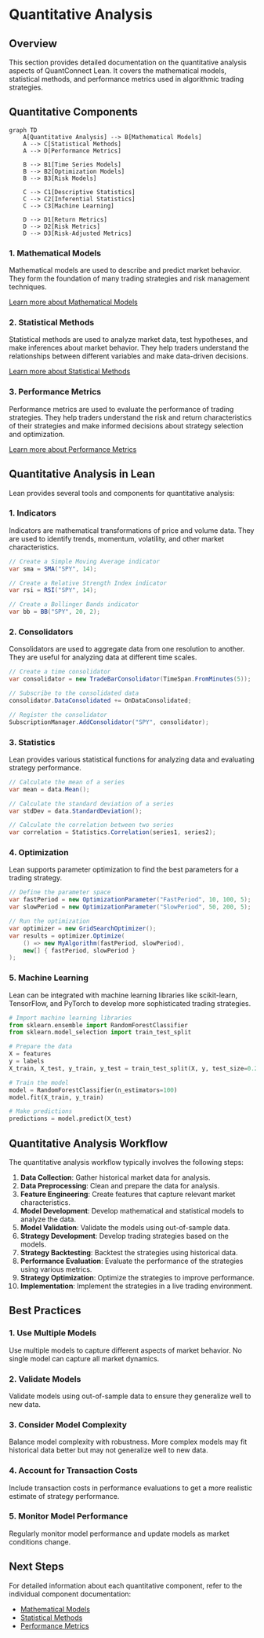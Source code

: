 # Quantitative Analysis

## Overview

This section provides detailed documentation on the quantitative analysis aspects of QuantConnect Lean. It covers the mathematical models, statistical methods, and performance metrics used in algorithmic trading strategies.

## Quantitative Components

```mermaid
graph TD
    A[Quantitative Analysis] --> B[Mathematical Models]
    A --> C[Statistical Methods]
    A --> D[Performance Metrics]
    
    B --> B1[Time Series Models]
    B --> B2[Optimization Models]
    B --> B3[Risk Models]
    
    C --> C1[Descriptive Statistics]
    C --> C2[Inferential Statistics]
    C --> C3[Machine Learning]
    
    D --> D1[Return Metrics]
    D --> D2[Risk Metrics]
    D --> D3[Risk-Adjusted Metrics]
```

### 1. Mathematical Models

Mathematical models are used to describe and predict market behavior. They form the foundation of many trading strategies and risk management techniques.

[Learn more about Mathematical Models](./mathematical-models.md)

### 2. Statistical Methods

Statistical methods are used to analyze market data, test hypotheses, and make inferences about market behavior. They help traders understand the relationships between different variables and make data-driven decisions.

[Learn more about Statistical Methods](./statistical-methods.md)

### 3. Performance Metrics

Performance metrics are used to evaluate the performance of trading strategies. They help traders understand the risk and return characteristics of their strategies and make informed decisions about strategy selection and optimization.

[Learn more about Performance Metrics](./performance-metrics.md)

## Quantitative Analysis in Lean

Lean provides several tools and components for quantitative analysis:

### 1. Indicators

Indicators are mathematical transformations of price and volume data. They are used to identify trends, momentum, volatility, and other market characteristics.

```csharp
// Create a Simple Moving Average indicator
var sma = SMA("SPY", 14);

// Create a Relative Strength Index indicator
var rsi = RSI("SPY", 14);

// Create a Bollinger Bands indicator
var bb = BB("SPY", 20, 2);
```

### 2. Consolidators

Consolidators are used to aggregate data from one resolution to another. They are useful for analyzing data at different time scales.

```csharp
// Create a time consolidator
var consolidator = new TradeBarConsolidator(TimeSpan.FromMinutes(5));

// Subscribe to the consolidated data
consolidator.DataConsolidated += OnDataConsolidated;

// Register the consolidator
SubscriptionManager.AddConsolidator("SPY", consolidator);
```

### 3. Statistics

Lean provides various statistical functions for analyzing data and evaluating strategy performance.

```csharp
// Calculate the mean of a series
var mean = data.Mean();

// Calculate the standard deviation of a series
var stdDev = data.StandardDeviation();

// Calculate the correlation between two series
var correlation = Statistics.Correlation(series1, series2);
```

### 4. Optimization

Lean supports parameter optimization to find the best parameters for a trading strategy.

```csharp
// Define the parameter space
var fastPeriod = new OptimizationParameter("FastPeriod", 10, 100, 5);
var slowPeriod = new OptimizationParameter("SlowPeriod", 50, 200, 5);

// Run the optimization
var optimizer = new GridSearchOptimizer();
var results = optimizer.Optimize(
    () => new MyAlgorithm(fastPeriod, slowPeriod),
    new[] { fastPeriod, slowPeriod }
);
```

### 5. Machine Learning

Lean can be integrated with machine learning libraries like scikit-learn, TensorFlow, and PyTorch to develop more sophisticated trading strategies.

```python
# Import machine learning libraries
from sklearn.ensemble import RandomForestClassifier
from sklearn.model_selection import train_test_split

# Prepare the data
X = features
y = labels
X_train, X_test, y_train, y_test = train_test_split(X, y, test_size=0.2)

# Train the model
model = RandomForestClassifier(n_estimators=100)
model.fit(X_train, y_train)

# Make predictions
predictions = model.predict(X_test)
```

## Quantitative Analysis Workflow

The quantitative analysis workflow typically involves the following steps:

1. **Data Collection**: Gather historical market data for analysis.
2. **Data Preprocessing**: Clean and prepare the data for analysis.
3. **Feature Engineering**: Create features that capture relevant market characteristics.
4. **Model Development**: Develop mathematical and statistical models to analyze the data.
5. **Model Validation**: Validate the models using out-of-sample data.
6. **Strategy Development**: Develop trading strategies based on the models.
7. **Strategy Backtesting**: Backtest the strategies using historical data.
8. **Performance Evaluation**: Evaluate the performance of the strategies using various metrics.
9. **Strategy Optimization**: Optimize the strategies to improve performance.
10. **Implementation**: Implement the strategies in a live trading environment.

## Best Practices

### 1. Use Multiple Models

Use multiple models to capture different aspects of market behavior. No single model can capture all market dynamics.

### 2. Validate Models

Validate models using out-of-sample data to ensure they generalize well to new data.

### 3. Consider Model Complexity

Balance model complexity with robustness. More complex models may fit historical data better but may not generalize well to new data.

### 4. Account for Transaction Costs

Include transaction costs in performance evaluations to get a more realistic estimate of strategy performance.

### 5. Monitor Model Performance

Regularly monitor model performance and update models as market conditions change.

## Next Steps

For detailed information about each quantitative component, refer to the individual component documentation:

- [Mathematical Models](./mathematical-models.md)
- [Statistical Methods](./statistical-methods.md)
- [Performance Metrics](./performance-metrics.md)